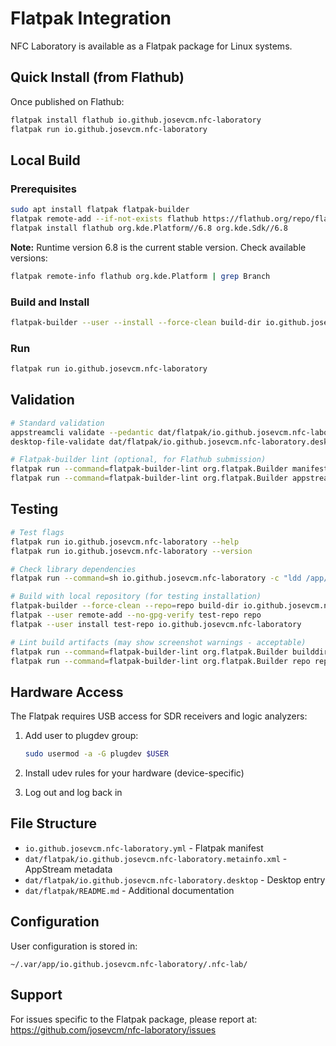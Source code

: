 # Flatpak Integration

NFC Laboratory is available as a Flatpak package for Linux systems.

## Quick Install (from Flathub)

Once published on Flathub:

```bash
flatpak install flathub io.github.josevcm.nfc-laboratory
flatpak run io.github.josevcm.nfc-laboratory
```

## Local Build

### Prerequisites

```bash
sudo apt install flatpak flatpak-builder
flatpak remote-add --if-not-exists flathub https://flathub.org/repo/flathub.flatpakrepo
flatpak install flathub org.kde.Platform//6.8 org.kde.Sdk//6.8
```

**Note:** Runtime version 6.8 is the current stable version. Check available versions:

```bash
flatpak remote-info flathub org.kde.Platform | grep Branch
```

### Build and Install

```bash
flatpak-builder --user --install --force-clean build-dir io.github.josevcm.nfc-laboratory.yml
```

### Run

```bash
flatpak run io.github.josevcm.nfc-laboratory
```

## Validation

```bash
# Standard validation
appstreamcli validate --pedantic dat/flatpak/io.github.josevcm.nfc-laboratory.metainfo.xml
desktop-file-validate dat/flatpak/io.github.josevcm.nfc-laboratory.desktop

# Flatpak-builder lint (optional, for Flathub submission)
flatpak run --command=flatpak-builder-lint org.flatpak.Builder manifest io.github.josevcm.nfc-laboratory.yml
flatpak run --command=flatpak-builder-lint org.flatpak.Builder appstream dat/flatpak/io.github.josevcm.nfc-laboratory.metainfo.xml
```

## Testing

```bash
# Test flags
flatpak run io.github.josevcm.nfc-laboratory --help
flatpak run io.github.josevcm.nfc-laboratory --version

# Check library dependencies
flatpak run --command=sh io.github.josevcm.nfc-laboratory -c "ldd /app/bin/nfc-lab | grep 'not found'"

# Build with local repository (for testing installation)
flatpak-builder --force-clean --repo=repo build-dir io.github.josevcm.nfc-laboratory.yml
flatpak --user remote-add --no-gpg-verify test-repo repo
flatpak --user install test-repo io.github.josevcm.nfc-laboratory

# Lint build artifacts (may show screenshot warnings - acceptable)
flatpak run --command=flatpak-builder-lint org.flatpak.Builder builddir build-dir
flatpak run --command=flatpak-builder-lint org.flatpak.Builder repo repo
```

## Hardware Access

The Flatpak requires USB access for SDR receivers and logic analyzers:

1. Add user to plugdev group:

   ```bash
   sudo usermod -a -G plugdev $USER
   ```

2. Install udev rules for your hardware (device-specific)

3. Log out and log back in

## File Structure

- `io.github.josevcm.nfc-laboratory.yml` - Flatpak manifest
- `dat/flatpak/io.github.josevcm.nfc-laboratory.metainfo.xml` - AppStream metadata
- `dat/flatpak/io.github.josevcm.nfc-laboratory.desktop` - Desktop entry
- `dat/flatpak/README.md` - Additional documentation

## Configuration

User configuration is stored in:

```
~/.var/app/io.github.josevcm.nfc-laboratory/.nfc-lab/
```

## Support

For issues specific to the Flatpak package, please report at:
<https://github.com/josevcm/nfc-laboratory/issues>
